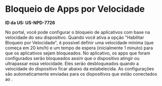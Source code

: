 # Bloqueio de Apps por Velocidade

**ID da US: US-NPD-7726**

No portal, você pode configurar o bloqueio de aplicativos com base na velocidade do seu dispositivo. Quando você ativa a opção "Habilitar Bloqueio por Velocidade", é possível definir uma velocidade mínima (que começa em 20 km/h) e um tempo de espera (inicialmente 1 minuto) para que os aplicativos sejam bloqueados. No aplicativo, os apps que foram configurados serão bloqueados assim que o dispositivo atingir ou ultrapassar essa velocidade. Eles serão desbloqueados quando a velocidade do dispositivo ficar abaixo da estabelecida. As configurações são automaticamente enviadas para os dispositivos que estão conectados ao <NomeProduto>.